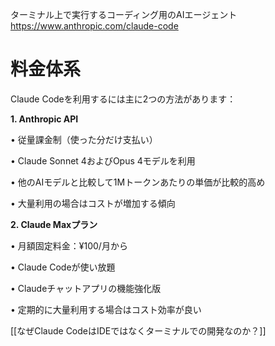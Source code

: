 ターミナル上で実行するコーディング用のAIエージェント
https://www.anthropic.com/claude-code


# 料金体系

Claude Codeを利用するには主に2つの方法があります：

**1. Anthropic API**

• 従量課金制（使った分だけ支払い）

• Claude Sonnet 4およびOpus 4モデルを利用

• 他のAIモデルと比較して1Mトークンあたりの単価が比較的高め

• 大量利用の場合はコストが増加する傾向

**2. Claude Maxプラン**

• 月額固定料金：¥100/月から

• Claude Codeが使い放題

• Claudeチャットアプリの機能強化版

• 定期的に大量利用する場合はコスト効率が良い


[[なぜClaude CodeはIDEではなくターミナルでの開発なのか？]]
